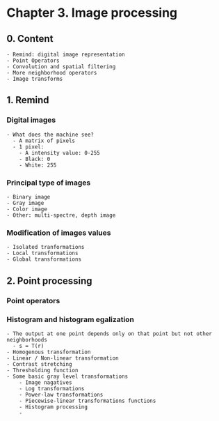 # Chapter 3. Image processing

## 0. Content
    - Remind: digital image representation
    - Point Operators
    - Convolution and spatial filtering
    - More neighborhood operators
    - Image transforms

## 1. Remind
### Digital images
    - What does the machine see?
      - A matrix of pixels
      - 1 pixel:
        - A intensity value: 0-255
        - Black: 0
        - White: 255
### Principal type of images
    - Binary image
    - Gray image
    - Color image
    - Other: multi-spectre, depth image
### Modification of images values
    - Isolated tranformations
    - Local transformations
    - Global transformations
## 2. Point processing
### Point operators
### Histogram and histogram egalization
    - The output at one point depends only on that point but not other neighborhoods
      - s = T(r)
    - Homogenous transformation
    - Linear / Non-linear transformation
    - Contrast stretching
    - Thresholding function
    - Some basic gray level transformations
        - Image nagatives
        - Log transformations
        - Power-law transformations
        - Piecewise-linear transformations functions
        - Histogram processing
        - 
